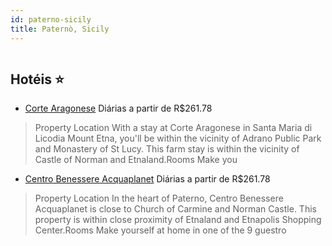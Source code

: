 ```yaml
---
id: paterno-sicily
title: Paternò, Sicily
---
```


<center><img src="https://assets.cosmos-data.com/7/054e3a9a407121a44930bb7cb0d5a5e7-ITOMKY.jpg" alt="" /></center>


## Hotéis ⭐️

-    [Corte Aragonese](https://www.hurb.com/aud/https://www.hurb.com/hoteis/paterno/corte-aragonese-JNP-JP720910?cmp=18055) Diárias a partir de R$261.78
   > Property Location With a stay at Corte Aragonese in Santa Maria di Licodia Mount Etna, you&apos;ll be within the vicinity of Adrano Public Park and Monastery of St Lucy. This farm stay is within the vicinity of Castle of Norman and Etnaland.Rooms Make you
-    [Centro Benessere Acquaplanet](https://www.hurb.com/aud/https://www.hurb.com/hoteis/paterno/centro-benessere-acquaplanet-JNP-JP896302?cmp=18055) Diárias a partir de R$261.78
   > Property Location In the heart of Paterno, Centro Benessere Acquaplanet is close to Church of Carmine and Norman Castle.  This property is within close proximity of Etnaland and Etnapolis Shopping Center.Rooms Make yourself at home in one of the 9 guestro
